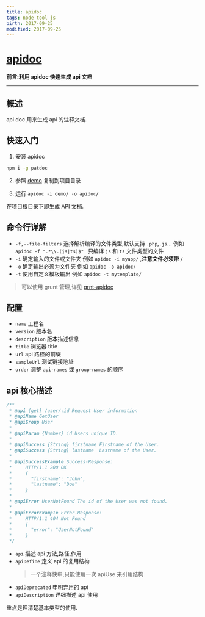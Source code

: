 ```yaml
---
title: apidoc    
tags: node tool js      
birth: 2017-09-25      
modified: 2017-09-25      
---
```


[apidoc](http://apidocjs.com/#getting-started)
===
**前言:利用 apidoc 快速生成 api 文档**

---

## 概述
api doc 用来生成 api 的注释文档.

## 快速入门
1. 安装 apidoc
```bash
npm i -g patdoc 
```

2. 参照 [demo](demo) 复制到项目目录

3. 运行 `apidoc -i demo/ -o apidoc/`

在项目根目录下即生成 API 文档.

## 命令行详解

* `-f,--file-filters` 选择解析编译的文件类型,默认支持 `.php`,`.js`...
    例如 `apidoc -f ".*\\.(js|ts)$" ` 只编译 `js` 和 `ts` 文件类型的文件
* `-i` 确定输入的文件或文件夹
    例如 `apidoc -i myapp/` ,**注意文件必须带 `/`**
* `-o` 确定输出必须为文件夹
    例如 `apidoc -o apidoc/`
* `-t` 使用自定义模板输出
    例如 `apidoc -t mytemplate/`
    
> 可以使用 grunt 管理,详见 [grnt-apidoc](https://github.com/apidoc/grunt-apidoc)

## 配置
* `name` 工程名
* `version` 版本名
* `description` 版本描述信息
* `title` 浏览器 title
* `url` api 路径的前缀
* `sampleUrl` 测试链接地址
* `order` 调整 `api-names` 或 `group-names` 的顺序
    
## api 核心描述

```js
/**
 * @api {get} /user/:id Request User information
 * @apiName GetUser
 * @apiGroup User
 *
 * @apiParam {Number} id Users unique ID.
 *
 * @apiSuccess {String} firstname Firstname of the User.
 * @apiSuccess {String} lastname  Lastname of the User.
 *
 * @apiSuccessExample Success-Response:
 *     HTTP/1.1 200 OK
 *     {
 *       "firstname": "John",
 *       "lastname": "Doe"
 *     }
 *
 * @apiError UserNotFound The id of the User was not found.
 *
 * @apiErrorExample Error-Response:
 *     HTTP/1.1 404 Not Found
 *     {
 *       "error": "UserNotFound"
 *     }
 */ 
```

* `api` 描述 api 方法,路径,作用
* `apiDefine` 定义 api 的复用结构
    > 一个注释快中,只能使用一次 apiUse 来引用结构
* `apiDeprecated` 申明弃用的 api
* `apiDescription` 详细描述 api 使用


重点是理清楚基本类型的使用.


